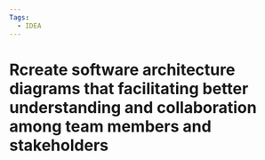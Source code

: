 ```yaml
---
Tags:
  - IDEA
---
```



# Rcreate software architecture diagrams that facilitating better understanding and collaboration among team members and stakeholders

